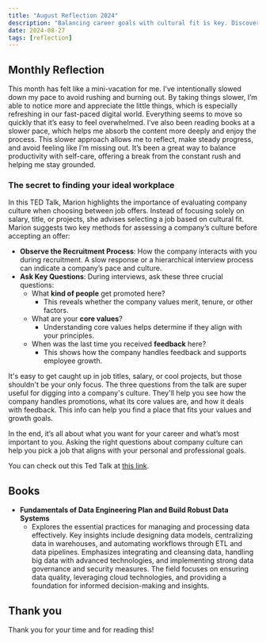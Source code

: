 ```yaml
---
title: "August Reflection 2024"
description: "Balancing career goals with cultural fit is key. Discover how to assess company culture with Marion's TED Talk on finding your ideal workplace."
date: 2024-08-27
tags: [reflection]
---
```


## Monthly Reflection

This month has felt like a mini-vacation for me. I’ve intentionally slowed down my pace to avoid rushing and burning out. By taking things slower, I’m able to notice more and appreciate the little things, which is especially refreshing in our fast-paced digital world. Everything seems to move so quickly that it’s easy to feel overwhelmed. I’ve also been reading books at a slower pace, which helps me absorb the content more deeply and enjoy the process. This slower approach allows me to reflect, make steady progress, and avoid feeling like I’m missing out. It’s been a great way to balance productivity with self-care, offering a break from the constant rush and helping me stay grounded.

### The secret to finding your ideal workplace

In this TED Talk, Marion highlights the importance of evaluating company culture when choosing between job offers. Instead of focusing solely on salary, title, or projects, she advises selecting a job based on cultural fit. Marion suggests two key methods for assessing a company’s culture before accepting an offer:

- **Observe the Recruitment Process**: How the company interacts with you during recruitment. A slow response or a hierarchical interview process can indicate a company’s pace and culture.
- **Ask Key Questions**: During interviews, ask these three crucial questions:
  - What **kind of people** get promoted here?
    - This reveals whether the company values merit, tenure, or other factors.
  - What are your **core values**?
    - Understanding core values helps determine if they align with your principles.
  - When was the last time you received **feedback** here?
    - This shows how the company handles feedback and supports employee growth.

It's easy to get caught up in job titles, salary, or cool projects, but those shouldn't be your only focus. The three questions from the talk are super useful for digging into a company's culture. They'll help you see how the company handles promotions, what its core values are, and how it deals with feedback. This info can help you find a place that fits your values and growth goals.

In the end, it’s all about what you want for your career and what’s most important to you. Asking the right questions about company culture can help you pick a job that aligns with your personal and professional goals.

You can check out this Ted Talk at [this link](https://www.ted.com/talks/marion_campan_the_secret_to_finding_your_ideal_workplace?subtitle=en).

## Books

- **Fundamentals of Data Engineering Plan and Build Robust Data Systems**
  - Explores the essential practices for managing and processing data effectively. Key insights include designing data models, centralizing data in warehouses, and automating workflows through ETL and data pipelines. Emphasizes integrating and cleansing data, handling big data with advanced technologies, and implementing strong data governance and security measures. The field focuses on ensuring data quality, leveraging cloud technologies, and providing a foundation for informed decision-making and insights.

## Thank you

Thank you for your time and for reading this!
